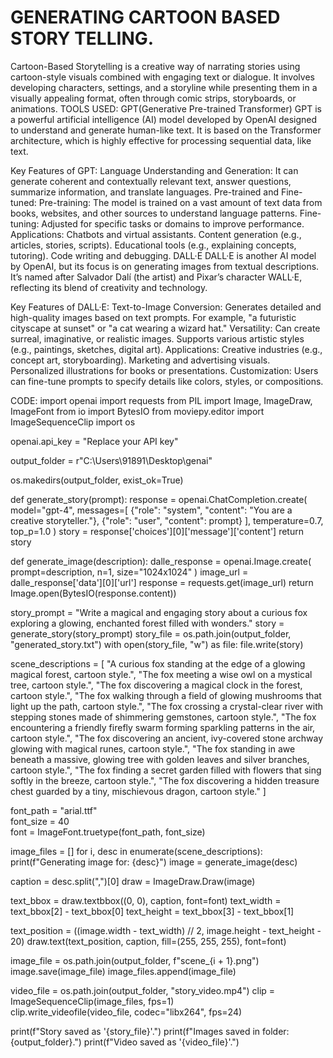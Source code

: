 # GENERATING CARTOON BASED STORY TELLING.
Cartoon-Based Storytelling is a creative way of narrating stories using cartoon-style visuals combined with engaging text or dialogue. It involves developing characters, settings, and a storyline while presenting them in a visually appealing format, often through comic strips, storyboards, or animations.
TOOLS USED:
GPT(Generative Pre-trained Transformer)
GPT is a powerful artificial intelligence (AI) model developed by OpenAI designed to understand and generate human-like text. It is based on the Transformer architecture, which is highly effective for processing sequential data, like text.

Key Features of GPT:
Language Understanding and Generation: It can generate coherent and contextually relevant text, answer questions, summarize information, and translate languages.
Pre-trained and Fine-tuned:
Pre-training: The model is trained on a vast amount of text data from books, websites, and other sources to understand language patterns.
Fine-tuning: Adjusted for specific tasks or domains to improve performance.
Applications:
Chatbots and virtual assistants.
Content generation (e.g., articles, stories, scripts).
Educational tools (e.g., explaining concepts, tutoring).
Code writing and debugging.
DALL·E
DALL·E is another AI model by OpenAI, but its focus is on generating images from textual descriptions. It’s named after Salvador Dalí (the artist) and Pixar’s character WALL·E, reflecting its blend of creativity and technology.

Key Features of DALL·E:
Text-to-Image Conversion: Generates detailed and high-quality images based on text prompts. For example, "a futuristic cityscape at sunset" or "a cat wearing a wizard hat."
Versatility:
Can create surreal, imaginative, or realistic images.
Supports various artistic styles (e.g., paintings, sketches, digital art).
Applications:
Creative industries (e.g., concept art, storyboarding).
Marketing and advertising visuals.
Personalized illustrations for books or presentations.
Customization: Users can fine-tune prompts to specify details like colors, styles, or compositions.



CODE:
import openai
import requests
from PIL import Image, ImageDraw, ImageFont
from io import BytesIO
from moviepy.editor import ImageSequenceClip
import os

openai.api_key = "Replace your API key"

output_folder = r"C:\Users\91891\Desktop\genai"

os.makedirs(output_folder, exist_ok=True)

def generate_story(prompt):
    response = openai.ChatCompletion.create(
        model="gpt-4",
        messages=[
            {"role": "system", "content": "You are a creative storyteller."},
            {"role": "user", "content": prompt}
        ],
        temperature=0.7,  
        top_p=1.0
    )
    story = response['choices'][0]['message']['content']
    return story

def generate_image(description):
    dalle_response = openai.Image.create(
        prompt=description,
        n=1,
        size="1024x1024"
    )
    image_url = dalle_response['data'][0]['url']
    response = requests.get(image_url)
    return Image.open(BytesIO(response.content))

story_prompt = "Write a magical and engaging story about a curious fox exploring a glowing, enchanted forest filled with wonders."
story = generate_story(story_prompt)
story_file = os.path.join(output_folder, "generated_story.txt")
with open(story_file, "w") as file:
    file.write(story)

scene_descriptions = [
    "A curious fox standing at the edge of a glowing magical forest, cartoon style.",
    "The fox meeting a wise owl on a mystical tree, cartoon style.",
    "The fox discovering a magical clock in the forest, cartoon style.",
    "The fox walking through a field of glowing mushrooms that light up the path, cartoon style.",
    "The fox crossing a crystal-clear river with stepping stones made of shimmering gemstones, cartoon style.",
    "The fox encountering a friendly firefly swarm forming sparkling patterns in the air, cartoon style.",
    "The fox discovering an ancient, ivy-covered stone archway glowing with magical runes, cartoon style.",
    "The fox standing in awe beneath a massive, glowing tree with golden leaves and silver branches, cartoon style.",
    "The fox finding a secret garden filled with flowers that sing softly in the breeze, cartoon style.",
    "The fox discovering a hidden treasure chest guarded by a tiny, mischievous dragon, cartoon style."
]

font_path = "arial.ttf"  
font_size = 40  
font = ImageFont.truetype(font_path, font_size)

image_files = []
for i, desc in enumerate(scene_descriptions):
    print(f"Generating image for: {desc}")
    image = generate_image(desc)
    
   caption = desc.split(",")[0]
   draw = ImageDraw.Draw(image)
    
    
  text_bbox = draw.textbbox((0, 0), caption, font=font)
  text_width = text_bbox[2] - text_bbox[0]
  text_height = text_bbox[3] - text_bbox[1]
    
    
  text_position = ((image.width - text_width) // 2, image.height - text_height - 20)
  draw.text(text_position, caption, fill=(255, 255, 255), font=font)
    

  image_file = os.path.join(output_folder, f"scene_{i + 1}.png")
  image.save(image_file)
  image_files.append(image_file)

video_file = os.path.join(output_folder, "story_video.mp4")
clip = ImageSequenceClip(image_files, fps=1)  
clip.write_videofile(video_file, codec="libx264", fps=24)

print(f"Story saved as '{story_file}'.")
print(f"Images saved in folder: {output_folder}.")
print(f"Video saved as '{video_file}'.")
